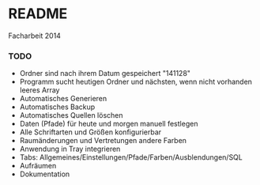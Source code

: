 # README #

Facharbeit 2014

### TODO ###

* Ordner sind nach ihrem Datum gespeichert "141128"
* Programm sucht heutigen Ordner und nächsten, wenn nicht vorhanden leeres Array
* Automatisches Generieren
* Automatisches Backup
* Automatisches Quellen löschen
* Daten (Pfade) für heute und morgen manuell festlegen
* Alle Schriftarten und Größen konfigurierbar
* Raumänderungen und Vertretungen andere Farben
* Anwendung in Tray integrieren
* Tabs: Allgemeines/Einstellungen/Pfade/Farben/Ausblendungen/SQL
* Aufräumen
* Dokumentation
